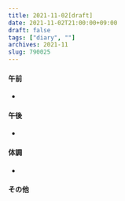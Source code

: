 ```yaml
---
title: 2021-11-02[draft]
date: 2021-11-02T21:00:00+09:00
draft: false
tags: ["diary", ""]
archives: 2021-11
slug: 790025
---
```

#### 午前
- 
#### 午後
- 
#### 体調
- 
#### その他